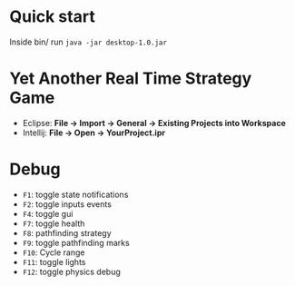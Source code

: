 # Quick start
Inside bin/ run `java -jar desktop-1.0.jar`

# Yet Another Real Time Strategy Game
* Eclipse: **File -> Import -> General -> Existing Projects into Workspace**
* Intellij: **File -> Open -> YourProject.ipr**

# Debug
* `F1`: toggle state notifications
* `F2`: toggle inputs events
* `F4`: toggle gui
* `F7`: toggle health
* `F8`: pathfinding strategy
* `F9`: toggle pathfinding marks
* `F10`: Cycle range
* `F11`: toggle lights
* `F12`: toggle physics debug
